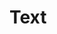 <script setup>
import ShapeProps from "../../../../src/components/ShapeProps.vue";
</script>

# Text

<ShapeProps :shapeName="'Text'" />

